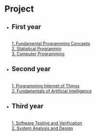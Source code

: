 # Project
- ## First year
  <br>[1. Fundamental Programming Concepts](./project/python.md)
  <br>[2. Statistical Programmin](./project/stat.md)
  <br>[3. Computer Programming](./project/cpp.html)
- ## Second year
  <br>[1. Programming Internet of Things](./project/iot.html)
  <br>[2. Fundamentals of Artificial Intelligence](./project/ai.md)
- ## Third year
  <br>[1. Software Testing and Verification](./project/softtest.md)
  <br>[2. System Analysis and Design](./project/sa.md)
